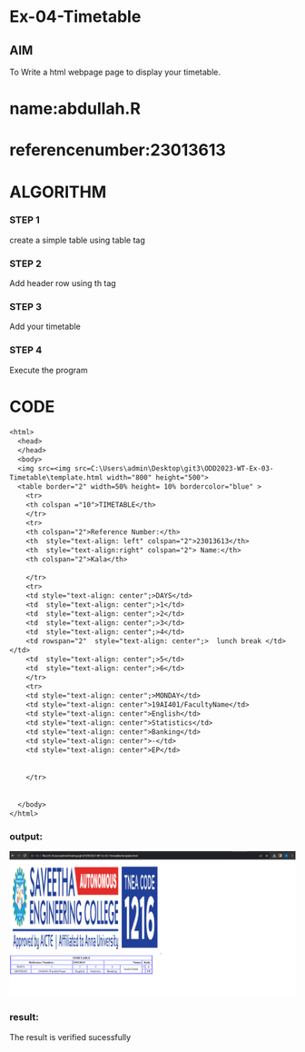 # Ex-04-Timetable
## AIM
To Write a html webpage page to display your timetable.
# name:abdullah.R
# referencenumber:23013613
# ALGORITHM
### STEP 1
create a simple table using table tag
### STEP 2
Add header row using th tag
### STEP 3
Add your timetable
### STEP 4
Execute the program

# CODE
``````
<html>
  <head>
  </head>
  <body> 
  <img src=<img src=C:\Users\admin\Desktop\git3\ODD2023-WT-Ex-03-Timetable\template.html width="800" height="500">
  <table border="2" width=50% height= 10% bordercolor="blue" >
    <tr> 
    <th colspan ="10">TIMETABLE</th>  
    </tr> 
    <tr> 
    <th colspan="2">Reference Number:</th> 
    <th  style="text-align: left" colspan="2">23013613</th> 
    <th  style="text-align:right" colspan="2"> Name:</th> 
    <th colspan="2">Kala</th>
    
    </tr> 
    <tr> 
    <td style="text-align: center";>DAYS</td> 
    <td  style="text-align: center";>1</td>
    <td  style="text-align: center";>2</td>
    <td  style="text-align: center";>3</td> 
    <td  style="text-align: center";>4</td>
    <td rowspan="2"  style="text-align: center";>  lunch break </td></td>
    <td  style="text-align: center";>5</td>
    <td  style="text-align: center";>6</td>
    </tr> 
    <tr> 
    <td style="text-align: center";>MONDAY</td> 
    <td style="text-align: center">19AI401/FacultyName</td>
    <td style="text-align: center">English</td>
    <td style="text-align: center">Statistics</td>
    <td style="text-align: center">Banking</td> 
    <td style="text-align: center">-</td>
    <td style="text-align: center">EP</td>
    
    
    </tr> 
     
    
  </body>
</html>
``````

### output:
![Alt text](image.png)


### result:
The result is verified sucessfully


